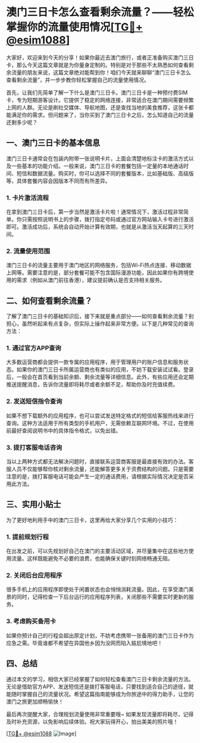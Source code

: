 # 澳门三日卡怎么查看剩余流量？——轻松掌握你的流量使用情况[[TG💪+ @esim1088](https://t.me/s/esim1088)]

大家好，欢迎来到今天的分享！如果你最近去澳门旅行，或者正准备购买澳门三日卡，那么今天这篇文章就是为你量身定制的。特别是对于那些不太熟悉如何查看剩余流量的朋友来说，这篇文章绝对能帮到你！咱们今天就来聊聊“澳门三日卡怎么查看剩余流量”，并一步步教你轻松掌握自己的流量使用情况。

首先，让我们先简单了解一下什么是澳门三日卡。澳门三日卡是一种预付费SIM卡，专为短期游客设计。它提供了稳定的网络连接，非常适合在澳门期间需要频繁上网的人群。无论是刷社交媒体、导航地图，还是查找当地的美食推荐，这张卡都能满足你的需求。但问题来了，当你买到了澳门三日卡之后，怎么知道自己的流量还剩多少呢？

## 一、澳门三日卡的基本信息

澳门三日卡通常会在包装内附带一张说明卡片，上面会清楚地标注卡的激活方式以及一些基本的功能介绍。一般来说，澳门三日卡的套餐包括一定量的本地通话时间、短信和数据流量。购买时，你可以选择不同的套餐版本，比如基础版、高级版等，具体套餐内容会因版本不同而有所差异。

### 1. 卡片激活流程

在拿到澳门三日卡后，第一步当然是激活卡片啦！通常情况下，激活过程非常简单。你只需按照说明书上的步骤，拨打指定号码或通过官方网站输入卡号进行激活即可。激活成功后，系统会自动开始计算有效期，也就是从激活当天起算的三天时间。

### 2. 流量使用范围

澳门三日卡的流量主要用于澳门地区的网络服务，包括Wi-Fi热点连接、移动数据上网等。需要注意的是，部分套餐可能不包含国际漫游功能，因此如果你有跨境使用的需求（例如从澳门前往香港），建议提前确认是否支持相关服务。

## 二、如何查看剩余流量？

了解了澳门三日卡的基础知识后，接下来就是重点部分——如何查看剩余流量？别担心，虽然听起来有点复杂，但实际上操作起来非常方便。以下是几种常见的查询方法：

### 1. 通过官方APP查询

大多数运营商都会提供一款专属的应用程序，用于管理用户的账户信息和服务状态。如果你的澳门三日卡所属运营商也有类似的应用，不妨下载安装试试看。登录后，一般会在首页看到当前余额、剩余流量等详细信息。此外，有些应用还会定期推送提醒消息，告诉你流量即将耗尽或者余额不足，帮助你及时充值续费。

### 2. 发送短信指令查询

如果不想下载额外的应用程序，也可以尝试发送特定格式的短信给客服热线来进行查询。这种方法适用于所有类型的手机用户，无需依赖互联网环境。不过，在使用前最好查阅说明书中的具体指令格式，以免出错。

### 3. 拨打客服电话咨询

当以上两种方式都无法解决问题时，直接联系运营商客服是最直接有效的办法。客服人员不仅能够帮你核对剩余流量，还能解答更多关于资费结构的问题。只是需要注意的是，拨打客服电话可能会产生一定的通话费用，请根据实际情况决定是否采用此方法。

## 三、实用小贴士

为了更好地利用手中的澳门三日卡，这里再给大家分享几个实用的小技巧：

### 1. 提前规划行程

在出发之前，可以先规划好自己在澳门的主要活动区域，并尽量集中在这些地方使用流量。这样既能避免不必要的浪费，也能确保关键时刻网络畅通无阻。

### 2. 关闭后台应用程序

很多手机上的应用程序即使处于闲置状态也会悄悄消耗流量。因此，在享受澳门美景的同时，记得检查一下后台运行的应用程序列表，关闭那些不需要实时更新的服务。

### 3. 考虑购买备用卡

如果你预计自己的行程会超出原定计划，不妨考虑携带一张备用的澳门三日卡作为应急之需。毕竟谁都不希望在异国他乡因为没网而陷入尴尬境地吧！

## 四、总结

通过本文的学习，相信大家已经掌握了如何轻松查看澳门三日卡剩余流量的方法。无论是借助官方APP、发送短信还是拨打客服电话，只要找到适合自己的途径，就能随时掌握自己的流量状况。希望这篇指南能够成为你旅途中的得力助手，让您的澳门之旅更加顺畅愉快！

最后再次提醒大家，合理规划流量使用非常重要哦~ 如果发现流量即将耗尽，记得及时补充资源，以免影响后续体验。祝大家玩得开心，拍出美美的照片哦！

[[TG💪+ @esim1088](https://t.me/s/esim1088) ![Image](https://i.postimg.cc/4NQfJmqS/Snipaste-2025-05-13-00-14-12.png)]